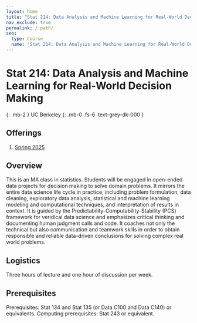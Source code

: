 ```yaml
---
layout: home
title: "Stat 214: Data Analysis and Machine Learning for Real-World Decision Making"
nav_exclude: true
permalink: /:path/
seo:
  type: Course
  name: "Stat 214: Data Analysis and Machine Learning for Real-World Decision Making"
---
```


# Stat 214: Data Analysis and Machine Learning for Real-World Decision Making
{: .mb-2 }
UC Berkeley
{: .mb-0 .fs-6 .text-grey-dk-000 }



## Offerings

1. [Spring 2025](/spring-2025)




## Overview

This is an MA class in statistics. Students will be engaged in open-ended data projects for decision making to solve domain problems. It mirrors the entire data science life cycle in practice, including problem formulation, data cleaning, exploratory data analysis, statistical and machine learning modeling and computational techniques, and interpretation of results in context. It is guided by the Predictability-Computability-Stability (PCS) framework for veridical data science and emphasizes critical thinking and documenting human judgment calls and code. It coaches not only the technical but also communication and teamwork skills in order to obtain responsible and reliable data-driven conclusions for solving complex real world problems.

## Logistics

Three hours of lecture and one hour of discussion per week. 

## Prerequisites

Prerequisites: Stat 134 and Stat 135 (or Data C100 and Data C140) or equivalents. Computing prerequisites: Stat 243 or equivalent.
